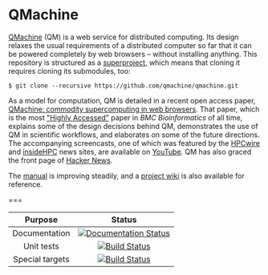 # QMachine

[QMachine](https://www.qmachine.org) (QM) is a web service for distributed
computing. Its design relaxes the usual requirements of a distributed computer
so far that it can be powered completely by web browsers – without installing
anything. This repository is structured as a
[superproject](https://en.wikibooks.org/wiki/Git/Submodules_and_Superprojects),
which means that cloning it requires cloning its submodules, too:

    $ git clone --recursive https://github.com/qmachine/qmachine.git

As a model for computation, QM is detailed in a recent open access paper,
[QMachine: commodity supercomputing in web browsers](http://www.biomedcentral.com/1471-2105/15/176).
That paper, which is the most
["Highly Accessed"](http://www.biomedcentral.com/about/mostviewed/) paper in
*BMC Bioinformatics* of all time, explains some of the design decisions behind
QM, demonstrates the use of QM in scientific workflows, and elaborates on some
of the future directions. The accompanying screencasts, one of which was
featured by the
[HPCwire](http://www.hpcwire.com/hpcwire/2013-03-14/qmachine_combines_hpc_with_www.html)
and
[insideHPC](http://insidehpc.com/2013/03/09/video-qmachine-commodity-supercomputing-with-web-browsers/)
news sites, are available on
[YouTube](https://www.youtube.com/playlist?list=PLwUGp_wSf5vjD5vwzj9Dhqbz-y54oALIe).
QM has also graced the front page of
[Hacker News](https://news.ycombinator.com/item?id=6095595).

The [manual](https://docs.qmachine.org) is improving steadily, and a
[project wiki](https://wiki.qmachine.org) is also available for reference.

===

| Purpose         | Status                                                                                                                                              |
|:---------------:|:---------------------------------------------------------------------------------------------------------------------------------------------------:|
| Documentation   | [![Documentation Status](https://readthedocs.org/projects/qmachine/badge/?version=latest)](https://readthedocs.org/projects/qmachine/?badge=latest) |
| Unit tests      | [![Build Status](https://travis-ci.org/qmachine/qmachine.svg?branch=master)](https://travis-ci.org/qmachine/qmachine)                               |
| Special targets | [![Build Status](https://drone.io/github.com/qmachine/qmachine/status.png)](https://drone.io/github.com/qmachine/qmachine/latest)                   |

<!--
[![Coverage Status](https://img.shields.io/coveralls/qmachine/qmachine.svg)](https://coveralls.io/r/qmachine/qmachine)
-->

<!-- vim:set syntax=markdown: -->
